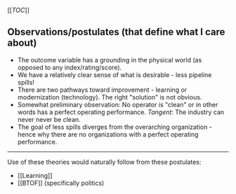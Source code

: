 [[_TOC_]]

## Observations/postulates (that define what I care about)
* The outcome variable has a grounding in the physical world (as opposed to any index/rating/score).
* We have a relatively clear sense of what is desirable - less pipeline spills!
* There are two pathways toward improvement - learning or modernization (technology). The right "solution" is not obvious.
* Somewhat preliminary observation: No operator is "clean" or in other words has a perfect operating performance. *Tangent*: The industry can never never be clean.
* The goal of less spills diverges from the overarching organization - hence why there are no organizations with a perfect operating performance.

-----

Use of these theories would naturally follow from these postulates:

* [[Learning]]
* [[BTOF]] (specifically politics)